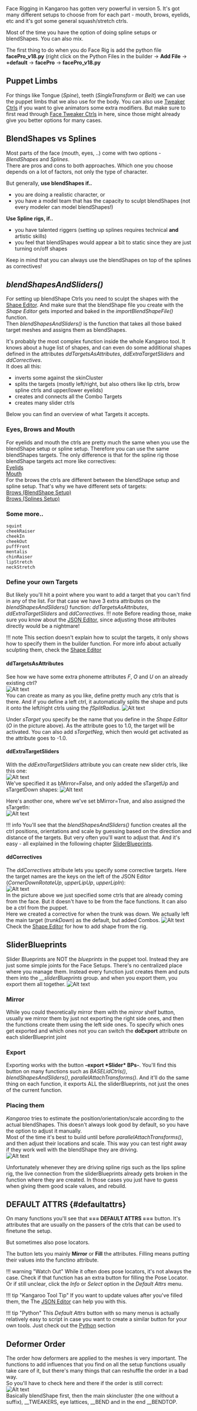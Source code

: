 Face Rigging in Kangaroo has gotten very powerful in version 5. It's got many different setups to choose
from for each part - mouth, brows, eyelids, etc and it's got some general squash/stretch ctrls.

Most of the time you have the option of doing spline setups or blendShapes. You can also mix.

The first thing to do when you do Face Rig is add the python file **facePro_v18.py** (right click on the Python Files
in the builder -> **Add File** -> **+default** -> **facePro** -> **facePro_v18.py**


## Puppet Limbs
For things like Tongue (*Spine*), teeth (*SingleTransform* or *Belt*) we can use the puppet limbs that we also use for the body.
You can also use [Tweaker Ctrls](../puppet/tweakerCtrls.md) if you want to give animators some extra modifiers. But make sure
to first read through [Face Tweaker Ctrls](faceTweakerCtrls.md) in here, since those might already give you better options for many cases.  


## BlendShapes vs Splines
Most parts of the face (mouth, eyes, ..) come with two options - *BlendShapes* and *Splines*.  
There are pros and cons to both approaches.
Which one you choose depends on a lot of factors, not only the type of character.

But generally, **use blendShapes if..**

- you are doing a realistic character, or
- you have a model team that has the capacity to sculpt blendShapes (not every modeler can model blendShapes!)

**Use Spline rigs, if..**

- you have talented riggers (setting up splines requires technical **and** artistic skills)
- you feel that blendShapes would appear a bit to static since they are just turning on/off shapes

Keep in mind that you can always use the blendShapes on top of the splines as correctives! 


## *blendShapesAndSliders()*
For setting up blendShape Ctrls you need to sculpt the shapes with the [Shape Editor](shapeEditor.md). And make sure
that the blendShape file you create with the *Shape Editor* gets imported and baked in the *importBlendShapeFile()* function.  
Then *blendShapesAndSliders()* is the function that takes all those baked target meshes and assigns them as blendShapes.  

It's probably the most complex function inside the whole Kangaroo tool. It knows about a huge list of shapes, and can even do some additional shapes defined in the 
attributes *ddTargetsAsAttributes*, *ddExtraTargetSliders* and *ddCorrectives*.   
It does all this: 

- inverts some against the skinCluster
- splits the targets (mostly left/right, but also others like lip ctrls, brow spline ctrls and upper/lower eyelids)
- creates and connects all the Combo Targets   
- creates many slider ctrls  

Below you can find an overview of what Targets it accepts.   
### Eyes, Brows and Mouth
For eyelids and mouth the ctrls are pretty much the same when you use the blendShape setup or spline setup. Therefore you can
use the same blendShapes targets. The only difference is that for the spline rig those blendShape targets act more like correctives:  
[Eyelids](eyes.md#eyelid-blendshapes)  
[Mouth](mouth.md#blendshapes)    
For the brows the ctrls are different between the blendShape setup and spline setup. That's why we have different sets of targets:  
[Brows (BlendShape Setup)](brows.md#blendshapes)  
[Brows (Splines Setup)](brows.md#brow-splines-correctives)  

### Some more..
```
squint
cheekRaiser
cheekIn
cheekOut
puffFront
mentalis
chinRaiser
lipStretch
neckStretch
```

### Define your own Targets
But likely you'll hit a point where you want to add a target that you can't find in any of the list. For that case
we have 3 extra attributes on the *blendShapesAndSliders()* function: *ddTargetsAsAttributes*, *ddExtraTargetSliders* and *ddCorrectives*.
!!! note 
    Before reading those, make sure you know about the [JSON Editor](../builder/jsonEditor.md), since adjusting those
    attributes directly would be a nightmare!

!!! note
    This section doesn't explain how to sculpt the targets, it only shows how to specify them in the builder function. For more info
    about actually sculpting them, check the [Shape Editor](shapeEditor.md#adding-more-main-targets)


#### ddTargetsAsAttributes
See how we have some extra phoneme attributes *F*, *O* and *U* on an already existing ctrl?  
![Alt text](../images/shapeEditor_extraAttributes.jpg)   
You can create as many as you like, define pretty much any ctrls that is there. And if you define a left ctrl, it automatically
splits the shape and puts it onto the left/right ctrls using the *fSplitRadius*. 
![Alt text](../images/faceGeneral_targetsAsAttributes.jpg)

Under *sTarget* you specify be the name that you define in the *Shape Editor* (*O* in the picture above). 
As the attribute goes to 1.0, the target will be activated.
You can also add *sTargetNeg*, which then would get activated as the attribute goes to -1.0.

#### ddExtraTargetSliders
With the *ddExtraTargetSliders* attribute you can create new slider ctrls, like this one:  
![Alt text](../images/faceGeneral_extraTargetSliderNose.gif)   
We've specified it as bMirror=False, and only added the sTargetUp and sTargetDown shapes:
![Alt text](../images/faceGeneral_extraTargetSliderNoseJsonEditor.jpg)  

Here's another one, where we've set bMirror=True, and also assigned the sTargetIn:  
![Alt text](../images/faceGeneral_extraTargetSliderCheeks.jpg)  

!!! info
    You'll see that the *blendShapesAndSliders()* function creates all the ctrl positions, orientations and scale by guessing based
    on the direction and distance of the targets. But very often you'll want to adjust that. And it's easy - all explained in the
    following chapter [SliderBlueprints](#sliderblueprints). 

#### ddCorrectives

The *ddCorrectives* attribute lets you specify some corrective targets. Here the target names are the keys on the left of
the JSON Editor (*CornerDownRotateUp*, *upperLipUp*, *upperLipIn*):  
![Alt text](../images/faceGeneral_ddCorrectives.jpg)    
In the picture above we just specified some ctrls that are already coming from the face. But it doesn't have to be from the face functions.
It can also be a ctrl from the puppet.  
Here we created a corrective for when the trunk was down. We actually left the main target (*trunkDown*) as the default,
but added Combos. 
![Alt text](../images/faceGeneric_elephant.jpg)    
Check the [Shape Editor](shapeEditor.md#grab-targets-for-corrective-sculpting) for how to add shape from the rig.



 


## SliderBlueprints
Slider Blueprints are NOT the *blueprints* in the puppet tool. Instead they
are just some simple joints for the Face Setups. There's no centralized place where you manage them. Instead every 
function just creates them and puts them into the *__sliderBlueprints* group. and when you export them, you export them all together.
![Alt text](../images/face_sliderBlueprints.jpg)

### Mirror
While you could theoretically mirror them with the *mirror* shelf button, usually we mirror them by just not exporting the 
right side ones, and then the functions create them using the left side ones.
To specify which ones get exported and which ones not you can switch the **doExport** attribute on each sliderBlueprint joint

### Export 
Exporting works with the button **-export \*Slider\* BPs-**. You'll find this button on many functions such as *BASELidCtrls()*,
*blendShapesAndSliders()*, *parallelAttachTransforms()*. And it'll do the same thing on each function, it exports
ALL the sliderBlueprints, not just the ones of the current function.


### Placing them
*Kangaroo* tries to estimate the position/orientation/scale according to the actual blendShapes. This doesn't always
look good by default, so you have the option to adjust it manually.  
Most of the time it's best to build until before *parallelAttachTransforms()*, and then adjust their locations and scale.
This way you can test right away if they work well with the blendShape they are driving.  
![Alt text](../images/face_placeSliderBlueprints.gif)

Unfortunately whenever they are driving spline rigs such as the lips spline rig, the live connection from the sliderBlueprints already gets broken
in the function where they are created. In those cases you just have to guess when giving them good scale values, and rebuild.
  

## DEFAULT ATTRS {#defaultattrs}
On many functions you'll see that **=== DEFAULT ATTRS ===** button. It's attributes that are usually on the passers of the 
ctrls that can be used to finetune the setup.  

But sometimes also pose locators. 

The button lets you mainly **Mirror** or **Fill** the attributes. Filling means putting their values into the functino attribute. 

!!! warning "Watch Out"
    While it often does pose locators, it's not always the case. Check if that function has an extra button for filling 
    the Pose Locator. Or if still unclear, click the *Info* or *Select* option in the *Default Attrs* menu.

!!! tip "Kangaroo Tool Tip"
    If you want to update values after you've filled them, the The [JSON Editor](../builder/jsonEditor.md) can help you with this. 

!!! tip "Python"
    This *Default Attrs* button with so many menus is actually relatively easy to script in case you
    want to create a similar button for your own tools. Just check out the [Python](../python.md) section


## Deformer Order
The order how deformers are applied to the meshes is very important. The functions to add influences that you find on all the
setup functions usually take care of it, but there's many things that can reshuffle the order in a bad way.  
So you'll have to check here and there if the order is still correct:  
![Alt text](../images/faceGeneral_deformerOrder.jpg)  
Basically blendShape first, then the main skincluster (the one without a suffix), __TWEAKERS, eye lattices, __BEND and in the end __BENDTOP.
